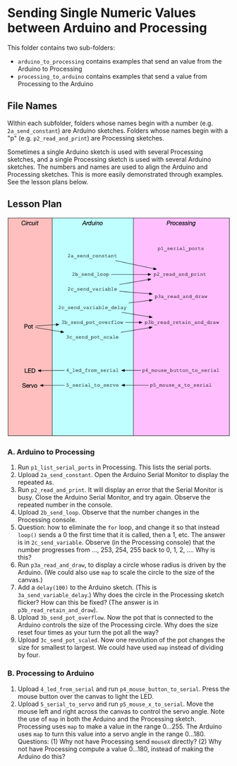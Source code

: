 # Sending Single Numeric Values between Arduino and Processing

This folder contains two sub-folders:

- `arduino_to_processing` contains examples that send an value from the Arduino
  to Processing
- `processing_to_arduino` contains examples that send a value from Processing to
  the Arduino

## File Names

Within each subfolder, folders whose names begin with a number (e.g. `2a_send_constant`) are Arduino sketches. Folders whose names begin with a "p" (e.g. `p2_read_and_print`) are Processing sketches.

Sometimes a single Arduino sketch is used with several Processing sketches, and
a single Processing sketch is used with several Arduino sketches. The numbers
and names are used to align the Arduino and Processing sketches. This is more
easily demonstrated through examples. See the lesson plans below.

## Lesson Plan

![](lesson-plan.png)

### A. Arduino to Processing

1. Run `p1_list_serial_ports` in Processing. This lists the serial ports.
2. Upload `2a_send_constant`. Open the Arduino Serial Monitor to display the
   repeated `A`s.
3. Run `p2_read_and_print`. It will display an error that the Serial Monitor is
   busy. Close the Arduino Serial Monitor, and try again. Observe the repeated
   number in the console.
4. Upload `2b_send_loop`. Observe that the number changes in the Processing
   console.
5. Question: how to eliminate the `for` loop, and change it so that instead
   `loop()` sends a 0 the first time that it is called, then a 1, etc. The
   answer is in `2c_send_variable`. Observe (in the Processing console) that the
   number progresses from …, 253, 254, 255 back to 0, 1, 2, …. Why is this?
6. Run `p3a_read_and_draw`, to display a circle whose radius is driven by the
   Arduino. (We could also use `map` to scale the circle to the size of the
   canvas.)
7. Add a `delay(100)` to the Arduino sketch. (This is `3a_send_variable_delay`.)
   Why does the circle in the Processing sketch flicker? How can this be fixed?
   (The answer is in `p3b_read_retain_and_draw`).
8. Upload `3b_send_pot_overflow`. Now the pot that is connected to the Arduino
   controls the size of the Processing circle. Why does the size reset four
   times as your turn the pot all the way?
9. Upload `3c_send_pot_scaled`. Now one revolution of the pot changes the size
   for smallest to largest. We could have used `map` instead of dividing by
   four.

### B. Processing to Arduino

1. Upload `4_led_from_serial` and run `p4_mouse_button_to_serial`. Press the
   mouse button over the canvas to light the LED.
2. Upload `5_serial_to_servo` and run `p5_mouse_x_to_serial`. Move the mouse
   left and right across the canvas to control the servo angle. Note the use of
   `map` in both the Arduino and the Processing sketch. Processing uses `map` to
   make a value in the range 0…255. The Arduino uses `map` to turn this value
   into a servo angle in the range 0…180. Questions: (1) Why not have Processing
   send `mouseX` directly? (2) Why not have Processing compute a value 0…180,
   instead of making the Arduino do this?
